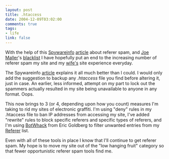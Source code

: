 ```yaml
--- 
layout: post
title: .htaccess
date: 2004-12-09T03:02:00
comments: true
tags:
- life
link: false
---
```

With the help of this <a href="http://www.spywareinfo.com" title="Spywareinfo">Spywareinfo</a> <a href="http://www.spywareinfo.com/articles/referer_spam/" title="Referer Spam">article</a> about referer spam, and <a href="http://www.joemaller.com" title="Joe Maller">Joe Maller</a>'s <a href="http://www.joemaller.com/htaccess.txt" title="blacklist">blacklist</a> I have hopefully put an end to the increasing number of referer spam my site and my <a href="http://andifyoudidknow.com" title="And If You Did Know">wife's</a> site experience everyday.

The Spywareinfo <a href="http://www.spywareinfo.com/articles/referer_spam/" title="Referer Spam">article</a> explains it all much better than I could. I would only add the suggestion to backup any <cite>.htaccess</cite> file you find before altering it, just in case. An earlier, less informed, attempt on my part to lock out the spammers actually resulted in my site being unavailable to anyone in any format. Oops.

This now brings to 3 (or 4, depending upon how you count) measures I'm taking to rid my sites of electronic graffiti. I'm using "deny" rules in my .htaccess file to ban IP addresses from accessing my site, I've added "rewrite" rules to block specific referers and specific types of referers, and I'm using <a href="http://astrogibs.com/eric/archives/technology/botwhack_10.html" title="Bot Whack">BotWhack</a> from Eric Goldberg to filter unwanted entries from my <a href="http://textism.com/tools/refer/" title="Referer">Referer</a> list.

Even with all of these tools in place I know that I'll continue to get referer spam. My hope is to move my site out of the "low hanging fruit" category so that fewer opportunistic referer spam tools find me.
